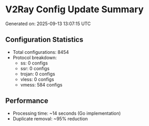 # V2Ray Config Update Summary
Generated on: 2025-09-13 13:07:15 UTC

## Configuration Statistics
- Total configurations: 8454
- Protocol breakdown:
  - ss: 0 configs
  - ssr: 0 configs
  - trojan: 0 configs
  - vless: 0 configs
  - vmess: 584 configs

## Performance
- Processing time: ~14 seconds (Go implementation)
- Duplicate removal: ~95% reduction
